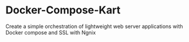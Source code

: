 # Docker-Compose-Kart
Create a simple orchestration of lightweight web server applications with Docker compose and SSL with Ngnix
